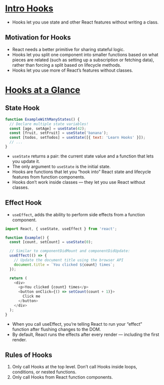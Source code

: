 # [Intro Hooks](https://reactjs.org/docs/hooks-intro.html)

* Hooks let you use state and other React features without writing a class.
## Motivation for Hooks
* React needs a better primitive for sharing stateful logic.
* Hooks let you split one component into smaller functions based on what pieces are related (such as setting up a subscription or fetching data), rather than forcing a split based on lifecycle methods.
* Hooks let you use more of React’s features without classes.

# [Hooks at a Glance](https://reactjs.org/docs/hooks-overview.html)
## State Hook
```js
function ExampleWithManyStates() {
  // Declare multiple state variables!
  const [age, setAge] = useState(42);
  const [fruit, setFruit] = useState('banana');
  const [todos, setTodos] = useState([{ text: 'Learn Hooks' }]);
  // ...
}
```
* `useState` returns a pair: the current state value and a function that lets you update it. 
* The only argument to `useState` is the initial state.
* Hooks are functions that let you “hook into” React state and lifecycle features from function components. 
* Hooks don’t work inside classes — they let you use React without classes. 

## Effect Hook
* `useEffect`, adds the ability to perform side effects from a function component.
```js
import React, { useState, useEffect } from 'react';

function Example() {
  const [count, setCount] = useState(0);

  // Similar to componentDidMount and componentDidUpdate:
  useEffect(() => {
    // Update the document title using the browser API
    document.title = `You clicked ${count} times`;
  });

  return (
    <div>
      <p>You clicked {count} times</p>
      <button onClick={() => setCount(count + 1)}>
        Click me
      </button>
    </div>
  );
}
```
* When you call useEffect, you’re telling React to run your “effect” function after flushing changes to the DOM. 
* By default, React runs the effects after every render — including the first render. 

## Rules of Hooks
1. Only call Hooks at the top level. Don’t call Hooks inside loops, conditions, or nested functions.
2. Only call Hooks from React function components.

